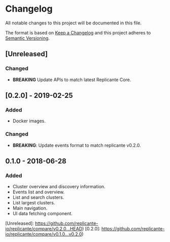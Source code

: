 # Changelog
All notable changes to this project will be documented in this file.

The format is based on [Keep a Changelog](http://keepachangelog.com/en/1.0.0/)
and this project adheres to [Semantic Versioning](http://semver.org/spec/v2.0.0.html).

## [Unreleased]
### Changed
- **BREAKING** Update APIs to match latest Replicante Core.

## [0.2.0] - 2019-02-25
### Added
- Docker images.

### Changed
- **BREAKING**: Update events format to match replicante v0.2.0.

## 0.1.0 - 2018-06-28
### Added
- Cluster overview and discovery information.
- Events list and overview.
- List and search clusters.
- List largest clusters.
- Main navigation.
- UI data fetching component.


[Unreleased]: https://github.com/replicante-io/replicante/compare/v0.2.0...HEAD)
[0.2.0]: https://github.com/replicante-io/replicante/compare/v0.1.0...v0.2.0)
